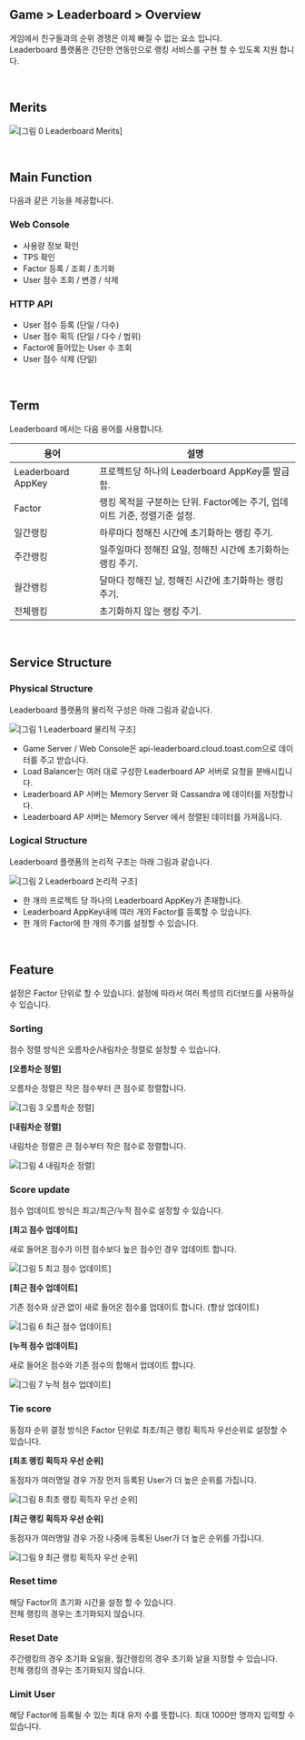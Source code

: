 ## Game > Leaderboard > Overview

게임에서 친구들과의 순위 경쟁은 이제 빠질 수 없는 요소 입니다.<br>
Leaderboard 플랫폼은 간단한 연동만으로 랭킹 서비스를 구현 할 수 있도록 지원 합니다.

<br>

## Merits

![[그림 0 Leaderboard Merits]](http://static.toastoven.net/prod_leaderboardv2/merits.png)

<br>

## Main Function

다음과 같은 기능을 제공합니다.

### Web Console 

- 사용량 정보 확인 
- TPS 확인 
- Factor 등록 / 조회 / 초기화
- User 점수 조회 / 변경 / 삭제

### HTTP API

- User 점수 등록 (단일 / 다수)
- User 점수 획득 (단일 / 다수 / 범위)
- Factor에 들어있는 User 수 조회
- User 점수 삭제 (단일)

<br>

## Term

Leaderboard 에서는 다음 용어를 사용합니다.

| 용어 | 설명 |
| --- | --- |
| Leaderboard AppKey |	프로젝트당 하나의 Leaderboard AppKey를 발급함. |
| Factor |	랭킹 목적을 구분하는 단위. Factor에는 주기, 업데이트 기준, 정렬기준 설정. |
| 일간랭킹 | 하루마다 정해진 시간에 초기화하는 랭킹 주기. |
| 주간랭킹 | 일주일마다 정해진 요일, 정해진 시간에 초기화하는 랭킹 주기. |
| 월간랭킹 | 달마다 정해진 날, 정해진 시간에 초기화하는 랭킹 주기. |
| 전체랭킹 | 초기화하지 않는 랭킹 주기. |

<br>

## Service Structure

### Physical Structure

Leaderboard 플랫폼의 물리적 구성은 아래 그림과 같습니다.

![[그림 1 Leaderboard 물리적 구조]](http://static.toastoven.net/prod_leaderboardv2/overview_1.png)

- Game Server / Web Console은 api-leaderboard.cloud.toast.com으로 데이터를 주고 받습니다.
- Load Balancer는 여러 대로 구성한 Leaderboard AP 서버로 요청을 분배시킵니다.
- Leaderboard AP 서버는 Memory Server 와 Cassandra 에 데이터를 저장합니다.
- Leaderboard AP 서버는 Memory Server 에서 정렬된 데이터를 가져옵니다.

### Logical Structure

Leaderboard 플랫폼의 논리적 구조는 아래 그림과 같습니다.

![[그림 2 Leaderboard 논리적 구조]](http://static.toastoven.net/prod_leaderboardv2/overview_2.png)

- 한 개의 프로젝트 당 하나의 Leaderboard AppKey가 존재합니다.
- Leaderboard AppKey내에 여러 개의 Factor를 등록할 수 있습니다.
- 한 개의 Factor에 한 개의 주기를 설정할 수 있습니다.

<br>

## Feature

설정은 Factor 단위로 할 수 있습니다. 설정에 따라서 여러 특성의 리더보드를 사용하실 수 있습니다.

###  Sorting

점수 정렬 방식은 오름차순/내림차순 정렬로 설정할 수 있습니다. 

**[오름차순 정렬]**

오름차순 정렬은 작은 점수부터 큰 점수로 정렬합니다.

![[그림 3 오름차순 정렬]](http://static.toastoven.net/prod_leaderboardv2/overview_3.png)

**[내림차순 정렬]**

내림차순 정렬은 큰 점수부터 작은 점수로 정렬합니다.

![[그림 4 내림차순 정렬]](http://static.toastoven.net/prod_leaderboardv2/overview_4.png)

### Score update

점수 업데이트 방식은 최고/최근/누적 점수로 설정할 수 있습니다. 

**[최고 점수 업데이트]**

새로 들어온 점수가 이전 점수보다 높은 점수인 경우 업데이트 합니다.

![[그림 5 최고 점수 업데이트]](http://static.toastoven.net/prod_leaderboardv2/overview_5.png)

**[최근 점수 업데이트]**

기존 점수와 상관 없이 새로 들어온 점수를 업데이트 합니다. (항상 업데이트)

![[그림 6 최근 점수 업데이트]](http://static.toastoven.net/prod_leaderboardv2/overview_6.png)

**[누적 점수 업데이트]**

새로 들어온 점수와 기존 점수의 합해서 업데이트 합니다.

![[그림 7 누적 점수 업데이트]](http://static.toastoven.net/prod_leaderboardv2/overview_7.png)

### Tie score

동점자 순위 결정 방식은 Factor 단위로 최초/최근 랭킹 획득자 우선순위로 설정할 수 있습니다.

**[최초 랭킹 획득자 우선 순위]**

동점자가 여러명일 경우 가장 먼저 등록된 User가 더 높은 순위를 가집니다.

![[그림 8 최초 랭킹 획득자 우선 순위]](http://static.toastoven.net/prod_leaderboardv2/overview_8.png)

**[최근 랭킹 획득자 우선 순위]**

동점자가 여러명일 경우 가장 나중에 등록된 User가 더 높은 순위를 가집니다.

![[그림 9 최근 랭킹 획득자 우선 순위]](http://static.toastoven.net/prod_leaderboardv2/overview_9.png)

### Reset time

해당 Factor의 초기화 시간을 설정 할 수 있습니다.<br>
전체 랭킹의 경우는 초기화되지 않습니다.

### Reset Date

주간랭킹의 경우 초기화 요일을, 월간랭킹의 경우 초기화 날을 지정할 수 있습니다.<br>
전체 랭킹의 경우는 초기화되지 않습니다.

### Limit User

해당 Factor에 등록될 수 있는 최대 유저 수를 뜻합니다. 최대 1000만 명까지 입력할 수 있습니다.
